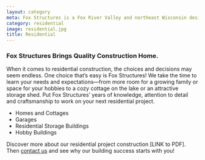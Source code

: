 ```yaml
---
layout: category
meta: Fox Structures is a Fox River Valley and northeast Wisconsin design/build contractor specializing in residential, agricultural and commercial construction.
category: residential
image: residential.jpg
title: Residential
---
```


### Fox Structures Brings Quality Construction Home.

When it comes to residential construction, the choices and decisions may seem endless. One choice that’s easy is Fox Structures! We take the time to learn your needs and expectations—from more room for a growing family or space for your hobbies to a cozy cottage on the lake or an attractive storage shed. Put Fox Structures’ years of knowledge, attention to detail and craftsmanship to work on your next residential project. 

* Homes and Cottages
* Garages
* Residential Storage Buildings
* Hobby Buildings

Discover more about our residential project construction [LINK to PDF]. Then [contact us](/contact/) and see why our building success starts with you!
